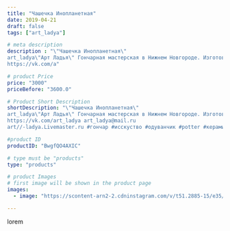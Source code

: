 ```yaml
---
title: "Чашечка Инопланетная"
date: 2019-04-21
draft: false
tags: ["art_ladya"]

# meta description
description : "\"Чашечка Инопланетная\" 
art_ladya\"Арт Ладья\" Гончарная мастерская в Нижнем Новгороде. Изготовление керамики и мастер//-классы по обучению. 
https://vk.com/a"

# product Price
price: "3000"
priceBefore: "3600.0"

# Product Short Description
shortDescription: "\"Чашечка Инопланетная\" 
art_ladya\"Арт Ладья\" Гончарная мастерская в Нижнем Новгороде. Изготовление керамики и мастер//-классы по обучению. 
https://vk.com/art_ladya art_ladya@mail.ru 
art//-ladya.Livemaster.ru #гончар #исскуство #одуванчик #potter #керамикадляинтерьера #керамикаручнаяработа #гончарнаямастерская #лягушка #handmade #посудаизглины #керамика #гончарнаяпосуда #эксклюзивнаякерамика #dishes #decor #ceramicar #хоббит #claygoods #tankard #earthenware #ceramic #design #кружка #чашечка #restaurant #ceramicart #ростительность #clay #инопланетянин #авторскаякерамика"

#product ID
productID: "BwgfQO4AXIC"

# type must be "products"
type: "products"

# product Images
# first image will be shown in the product page
images:
  - image: "https://scontent-arn2-2.cdninstagram.com/v/t51.2885-15/e35/57019668_353619031930008_8697324243965775875_n.jpg?tp=1&_nc_ht=scontent-arn2-2.cdninstagram.com&_nc_cat=100&_nc_ohc=uG2eTKhloEoAX8v86rS&ccb=7-4&oh=1947859e8e1055868167a3e81f18dae5&oe=6082BD06&_nc_sid=86f79a&ig_cache_key=MjAyNjc1NzI4NzI0MjE5OTU1NA%3D%3D.2-ccb7-4"

---
```

lorem

